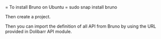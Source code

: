 = To install Bruno on Ubuntu =
sudo snap install bruno

Then create a project.

Then you can import the definition of all API from Bruno by using the URL provided in Dolibarr API module.
